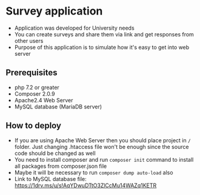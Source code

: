 # Survey application
* Application was developed for University needs
* You can create surveys and share them via link and get responses from other users
* Purpose of this application is to simulate how it's easy to get into web server
  
## Prerequisites
* php 7.2 or greater
* Composer 2.0.9
* Apache2.4 Web Server
* MySQL database (MariaDB server)

## How to deploy
* If you are using Apache Web Server then you should place project in `/` folder. Just changing .htaccess file won't be enough since the source code should be changed as well
* You need to install composer and run `composer init` command to install all packages from composer.json file
* Maybe it will be necessary to run `composer dump auto-load` also
* Link to MySQL database file: https://1drv.ms/u/s!AqYDwuDTtO3ZlCcMu14WAZq1KETR
